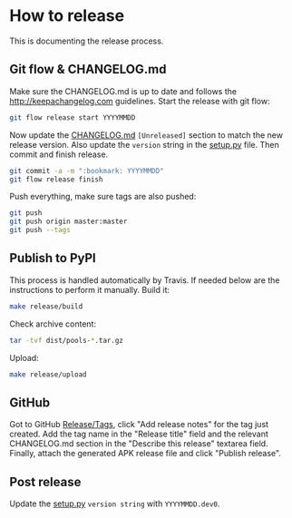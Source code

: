 # How to release

This is documenting the release process.


## Git flow & CHANGELOG.md

Make sure the CHANGELOG.md is up to date and follows the http://keepachangelog.com guidelines.
Start the release with git flow:
```sh
git flow release start YYYYMMDD
```
Now update the [CHANGELOG.md](/CHANGELOG.md) `[Unreleased]` section to match the new release version.
Also update the `version` string in the [setup.py](/setup.py) file. Then commit and finish release.
```sh
git commit -a -m ":bookmark: YYYYMMDD"
git flow release finish
```
Push everything, make sure tags are also pushed:
```sh
git push
git push origin master:master
git push --tags
```

## Publish to PyPI
This process is handled automatically by Travis.
If needed below are the instructions to perform it manually.
Build it:
```sh
make release/build
```
Check archive content:
```sh
tar -tvf dist/pools-*.tar.gz
```
Upload:
```sh
make release/upload
```

## GitHub

Got to GitHub [Release/Tags](https://github.com/AndreMiras/libpools/tags), click "Add release notes" for the tag just created.
Add the tag name in the "Release title" field and the relevant CHANGELOG.md section in the "Describe this release" textarea field.
Finally, attach the generated APK release file and click "Publish release".

## Post release
Update the [setup.py](/setup.py) `version string` with `YYYYMMDD.dev0`.
